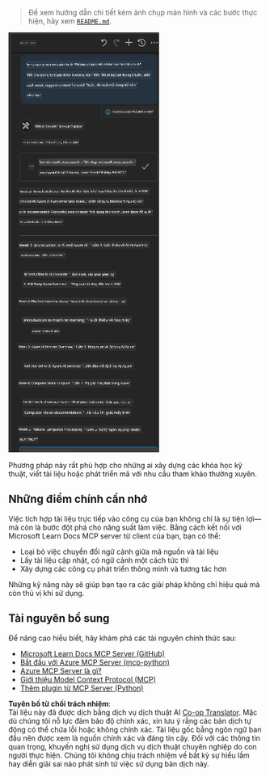 <!--
CO_OP_TRANSLATOR_METADATA:
{
  "original_hash": "4319d291c9d124ecafea52b3d04bfa0e",
  "translation_date": "2025-06-23T11:13:23+00:00",
  "source_file": "09-CaseStudy/docs-mcp/README.md",
  "language_code": "vi"
}
-->
> Để xem hướng dẫn chi tiết kèm ảnh chụp màn hình và các bước thực hiện, hãy xem [`README.md`](./solution/scenario3/README.md).

![Tổng quan Kịch bản 3](../../../../translated_images/step4-prompt-chat.12187bb001605efc5077992b621f0fcd1df12023c5dce0464f8eb8f3d595218f.vi.png)

Phương pháp này rất phù hợp cho những ai xây dựng các khóa học kỹ thuật, viết tài liệu hoặc phát triển mã với nhu cầu tham khảo thường xuyên.

## Những điểm chính cần nhớ

Việc tích hợp tài liệu trực tiếp vào công cụ của bạn không chỉ là sự tiện lợi—mà còn là bước đột phá cho năng suất làm việc. Bằng cách kết nối với Microsoft Learn Docs MCP server từ client của bạn, bạn có thể:

- Loại bỏ việc chuyển đổi ngữ cảnh giữa mã nguồn và tài liệu
- Lấy tài liệu cập nhật, có ngữ cảnh một cách tức thì
- Xây dựng các công cụ phát triển thông minh và tương tác hơn

Những kỹ năng này sẽ giúp bạn tạo ra các giải pháp không chỉ hiệu quả mà còn thú vị khi sử dụng.

## Tài nguyên bổ sung

Để nâng cao hiểu biết, hãy khám phá các tài nguyên chính thức sau:

- [Microsoft Learn Docs MCP Server (GitHub)](https://github.com/MicrosoftDocs/mcp)
- [Bắt đầu với Azure MCP Server (mcp-python)](https://learn.microsoft.com/en-us/azure/developer/azure-mcp-server/get-started#create-the-python-app)
- [Azure MCP Server là gì?](https://learn.microsoft.com/en-us/azure/developer/azure-mcp-server/)
- [Giới thiệu Model Context Protocol (MCP)](https://modelcontextprotocol.io/introduction)
- [Thêm plugin từ MCP Server (Python)](https://learn.microsoft.com/en-us/semantic-kernel/concepts/plugins/adding-mcp-plugins)

**Tuyên bố từ chối trách nhiệm**:  
Tài liệu này đã được dịch bằng dịch vụ dịch thuật AI [Co-op Translator](https://github.com/Azure/co-op-translator). Mặc dù chúng tôi nỗ lực đảm bảo độ chính xác, xin lưu ý rằng các bản dịch tự động có thể chứa lỗi hoặc không chính xác. Tài liệu gốc bằng ngôn ngữ ban đầu nên được xem là nguồn chính xác và đáng tin cậy. Đối với các thông tin quan trọng, khuyến nghị sử dụng dịch vụ dịch thuật chuyên nghiệp do con người thực hiện. Chúng tôi không chịu trách nhiệm về bất kỳ sự hiểu lầm hay diễn giải sai nào phát sinh từ việc sử dụng bản dịch này.